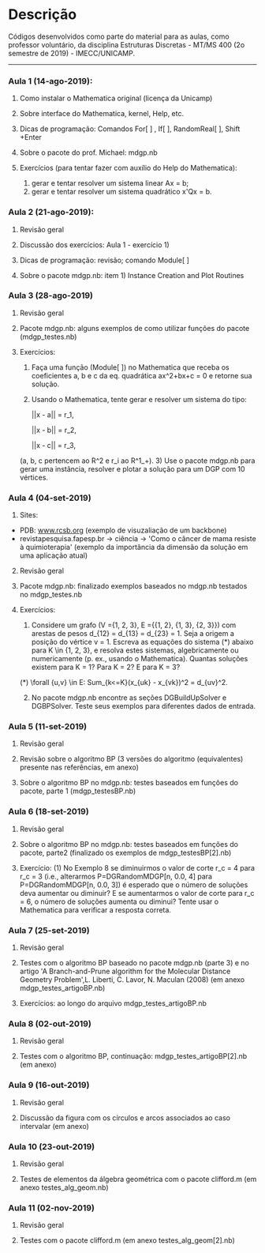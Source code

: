# Descrição

Códigos desenvolvidos como parte do material para as aulas, como professor voluntário, 
da disciplina Estruturas Discretas - MT/MS 400 (2o semestre de 2019) - IMECC/UNICAMP.

______

### Aula 1 (14-ago-2019):

1. Como instalar o Mathematica original (licença da Unicamp)

2. Sobre interface do Mathematica, kernel, Help, etc.

3. Dicas de programação: Comandos For[ ] , If[ ], RandomReal[ ], Shift +Enter

4. Sobre o pacote do prof. Michael: mdgp.nb

5. Exercícios (para tentar fazer com auxílio do Help do Mathematica):
   1) gerar e tentar resolver um sistema linear Ax = b;
   2) gerar e tentar resolver um sistema quadrático x'Qx = b.



### Aula 2 (21-ago-2019):

1. Revisão geral

2. Discussão dos exercícios: Aula 1 - exercício 1)

3. Dicas de programação: revisão; comando Module[ ]

4. Sobre o pacote mdgp.nb: item 1) Instance Creation and Plot Routines


### Aula 3 (28-ago-2019)

1. Revisão geral

2. Pacote mdgp.nb: alguns exemplos de como utilizar funções do pacote (mdgp_testes.nb)

3. Exercícios:
   1) Faça uma função (Module[ ]) no Mathematica que receba os coeficientes a, b e c da eq. quadrática ax^2+bx+c = 0 e retorne sua solução.
   2) Usando o Mathematica, tente gerar e resolver um sistema do tipo:
       
       ||x - a|| = r_1,
       
       ||x - b|| = r_2,
       
       ||x - c|| = r_3,
       
   (a, b, c pertencem ao R^2 e r_i ao R^1_+).
   3) Use o pacote mdgp.nb para gerar uma instância, resolver e plotar a solução para um DGP com 10 vértices.


### Aula 4 (04-set-2019)
1. Sites:
 - PDB: www.rcsb.org (exemplo de visuzaliação de um backbone)
 - revistapesquisa.fapesp.br -> ciência -> 'Como o câncer de mama resiste à quimioterapia' (exemplo da importância da dimensão da solução em uma aplicação atual)

2. Revisão geral

3. Pacote mdgp.nb: finalizado exemplos baseados no mdgp.nb testados no mdgp_testes.nb

4. Exercícios:
   1) Considere um grafo (V ={1, 2, 3}, E ={{1, 2}, {1, 3}, {2, 3}}) com arestas 
     de pesos d_{12} = d_{13} = d_{23} = 1. Seja a origem a posição do vértice v = 1. 
     Escreva as equações do sistema (*) abaixo para K \in {1, 2, 3}, e resolva estes 
     sistemas, algebricamente ou numericamente (p. ex., usando o Mathematica). Quantas 
     soluções existem para K = 1? Para K = 2? E para K = 3?

     (*) \forall {u,v} \in E: Sum_{k<=K}(x_{uk} - x_{vk})^2 = d_{uv}^2.

    2) No pacote mdgp.nb encontre as seções DGBuildUpSolver e DGBPSolver. Teste seus
       exemplos para diferentes dados de entrada.
       
### Aula 5 (11-set-2019)

1. Revisão geral

2. Revisão sobre o algoritmo BP (3 versões do algoritmo (equivalentes) presente nas referências, em anexo)

3. Sobre o algoritmo BP no mdgp.nb: testes baseados em funções do pacote, parte 1 (mdgp_testesBP.nb)


### Aula 6 (18-set-2019)

1. Revisão geral

2. Sobre o algoritmo BP no mdgp.nb: testes baseados em funções do pacote, parte2 (finalizado os exemplos de mdgp_testesBP[2].nb)

3. Exercício:
  (1) No Exemplo 8 se diminuirmos o valor de corte r_c = 4 para r_c = 3 (i.e., alterarmos P=DGRandomMDGP[n, 0.0, 4] 
para P=DGRandomMDGP[n, 0.0, 3]) é esperado que o número de soluções deva aumentar ou diminuir? E se aumentarmos o 
valor de corte para r_c = 6, o número de soluções aumenta ou diminui? Tente usar o Mathematica para verificar a resposta 
correta.


### Aula 7 (25-set-2019)

1. Revisão geral

2. Testes com o algoritmo BP baseado no pacote mdgp.nb (parte 3) e no artigo 'A Branch-and-Prune algorithm for the Molecular Distance
Geometry Problem',L. Liberti, C. Lavor, N. Maculan (2008) (em anexo mdgp_testes_artigoBP.nb)

3. Exercícios: ao longo do arquivo mdgp_testes_artigoBP.nb


### Aula 8 (02-out-2019)

1. Revisão geral

2. Testes com o algoritmo BP, continuação: mdgp_testes_artigoBP[2].nb (em anexo)


### Aula 9 (16-out-2019)

1. Revisão geral

2. Discussão da figura com os círculos e arcos associados ao caso intervalar (em anexo)



### Aula 10 (23-out-2019)

1. Revisão geral

2. Testes de elementos da álgebra geométrica com o pacote clifford.m (em anexo testes_alg_geom.nb)


### Aula 11 (02-nov-2019)

1. Revisão geral

2. Testes com o pacote clifford.m (em anexo testes_alg_geom[2].nb)
